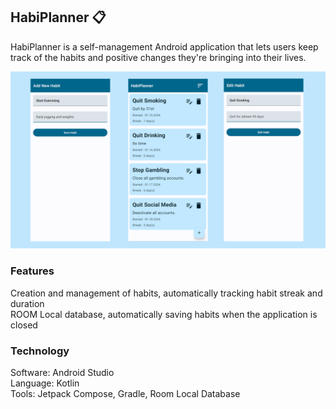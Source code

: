 ## HabiPlanner 📋

HabiPlanner is a self-management Android application that lets users keep track of the habits and positive changes they're bringing into their lives.

![image](images/HabiPlanner.png)

### Features

Creation and management of habits, automatically tracking habit streak and duration<br>
ROOM Local database, automatically saving habits when the application is closed

### Technology

Software: Android Studio<br>
Language: Kotlin<br>
Tools: Jetpack Compose, Gradle, Room Local Database

